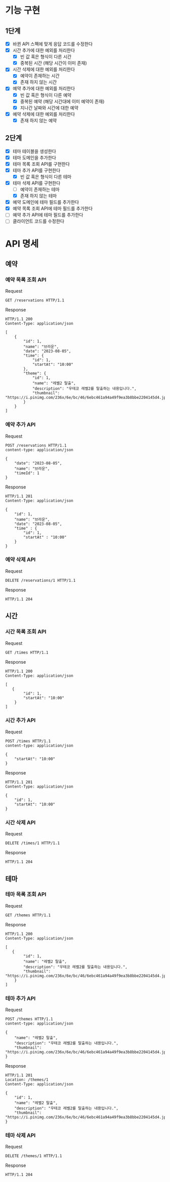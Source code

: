 # 기능 구현

## 1단계

- [x] 바뀐 API 스펙에 맞게 응답 코드를 수정한다
- [x] 시간 추가에 대한 예외를 처리한다
    - [x] 빈 값 혹은 형식이 다른 시간
    - [x] 중복된 시간 (해당 시간이 이미 존재)
- [x] 시간 삭제에 대한 예외를 처리한다
    - [x] 예약이 존재하는 시간
    - [x] 존재 하지 않는 시간
- [x] 예약 추가에 대한 예외를 처리한다
    - [x] 빈 값 혹은 형식이 다른 예약
    - [x] 중복된 예약 (해당 시간대에 이미 예약이 존재)
    - [x] 지나간 날짜와 시간에 대한 예약
- [x] 예약 삭제에 대한 예외를 처리한다
    - [x] 존재 하지 않는 예약

## 2단계

- [x] 테마 테이블을 생성한다
- [x] 테마 도메인을 추가한다
- [x] 테마 목록 조회 API를 구현한다
- [x] 테마 추가 API를 구현한다
    - [x] 빈 값 혹은 형식이 다른 테마
- [x] 테마 삭제 API를 구현한다
    - [ ] 예약이 존재하는 테마
    - [x] 존재 하지 않는 테마
- [x] 예약 도메인에 테마 필드를 추가한다
- [x] 예약 목록 조회 API에 테마 필드를 추가한다
- [ ] 예약 추가 API에 테마 필드를 추가한다
- [ ] 클라이언트 코드를 수정한다

# API 명세

## 예약

### 예약 목록 조회 API

Request

```
GET /reservations HTTP/1.1
```

Response

```
HTTP/1.1 200
Content-Type: application/json

[
    {
        "id": 1,
        "name": "브라운",
        "date": "2023-08-05",
        "time": {
            "id": 1,
            "startAt": "10:00"
        },
        "theme": {
            "id": 1,
            "name": "레벨2 탈출",
            "description": "우테코 레벨2를 탈출하는 내용입니다.",
            "thumbnail": "https://i.pinimg.com/236x/6e/bc/46/6ebc461a94a49f9ea3b8bbe2204145d4.jpg"
        }
    }
]
```

### 예약 추가 API

Request

```
POST /reservations HTTP/1.1
content-type: application/json

{
    "date": "2023-08-05",
    "name": "브라운",
    "timeId": 1
}
```

Response

```
HTTP/1.1 201
Content-Type: application/json

{
    "id": 1,
    "name": "브라운",
    "date": "2023-08-05",
    "time" : {
        "id": 1,
        "startAt" : "10:00"
    }
}
```

### 예약 삭제 API

Request

```
DELETE /reservations/1 HTTP/1.1
```

Response

```
HTTP/1.1 204
```

## 시간

### 시간 목록 조회 API

Request

```
GET /times HTTP/1.1
```

Response

```
HTTP/1.1 200 
Content-Type: application/json

[
   {
        "id": 1,
        "startAt": "10:00"
    }
]
```

### 시간 추가 API

Request

```
POST /times HTTP/1.1
content-type: application/json

{
    "startAt": "10:00"
}
```

Response

```
HTTP/1.1 201
Content-Type: application/json

{
    "id": 1,
    "startAt": "10:00"
}
```

### 시간 삭제 API

Request

```
DELETE /times/1 HTTP/1.1
```

Response

```
HTTP/1.1 204
```

## 테마

### 테마 목록 조회 API

Request

```
GET /themes HTTP/1.1
```

Response

```
HTTP/1.1 200 
Content-Type: application/json

[
   {
        "id": 1,
        "name": "레벨2 탈출",
        "description": "우테코 레벨2를 탈출하는 내용입니다.",
        "thumbnail": "https://i.pinimg.com/236x/6e/bc/46/6ebc461a94a49f9ea3b8bbe2204145d4.jpg"
    }
]
```

### 테마 추가 API

Request

```
POST /themes HTTP/1.1
content-type: application/json

{
    "name": "레벨2 탈출",
    "description": "우테코 레벨2를 탈출하는 내용입니다.",
    "thumbnail": "https://i.pinimg.com/236x/6e/bc/46/6ebc461a94a49f9ea3b8bbe2204145d4.jpg"
}
```

Response

```
HTTP/1.1 201
Location: /themes/1
Content-Type: application/json

{
    "id": 1,
    "name": "레벨2 탈출",
    "description": "우테코 레벨2를 탈출하는 내용입니다.",
    "thumbnail": "https://i.pinimg.com/236x/6e/bc/46/6ebc461a94a49f9ea3b8bbe2204145d4.jpg"
}

```

### 테마 삭제 API

Request

```
DELETE /themes/1 HTTP/1.1
```

Response

```
HTTP/1.1 204
```
